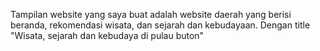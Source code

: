 Tampilan website yang saya buat adalah website daerah yang berisi beranda, rekomendasi wisata, dan sejarah dan kebudayaan. 
Dengan title "Wisata, sejarah dan kebudaya di pulau buton"